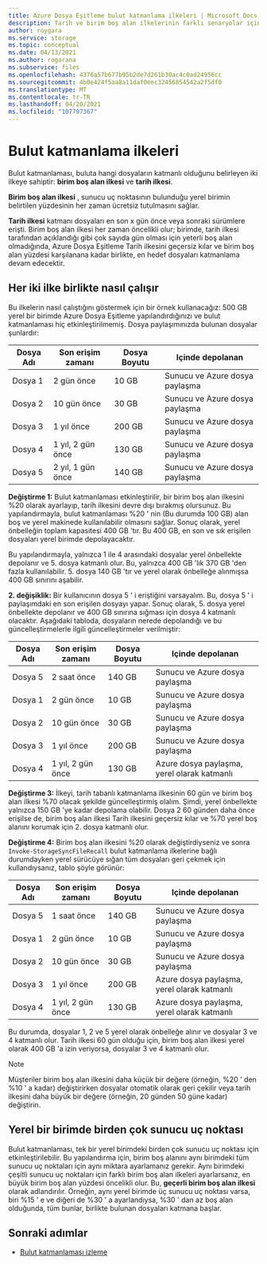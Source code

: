 ```yaml
---
title: Azure Dosya Eşitleme bulut katmanlama ilkeleri | Microsoft Docs
description: Tarih ve birim boş alan ilkelerinin farklı senaryolar için birlikte nasıl çalıştığı hakkında ayrıntılı bilgi.
author: roygara
ms.service: storage
ms.topic: conceptual
ms.date: 04/13/2021
ms.author: rogarana
ms.subservice: files
ms.openlocfilehash: 4376a57b677b95b2de7d261b30ac4c0ad24956cc
ms.sourcegitcommit: 4b0e424f5aa8a11daf0eec32456854542a2f5df0
ms.translationtype: MT
ms.contentlocale: tr-TR
ms.lasthandoff: 04/20/2021
ms.locfileid: "107797367"
---
```

# <a name="cloud-tiering-policies"></a>Bulut katmanlama ilkeleri

Bulut katmanlaması, buluta hangi dosyaların katmanlı olduğunu belirleyen iki ilkeye sahiptir: **birim boş alan ilkesi** ve **tarih ilkesi**.

**Birim boş alan ilkesi** , sunucu uç noktasının bulunduğu yerel birimin belirtilen yüzdesinin her zaman ücretsiz tutulmasını sağlar. 

**Tarih ilkesi** katmanı dosyaları en son x gün önce veya sonraki sürümlere erişti. Birim boş alan ilkesi her zaman öncelikli olur; birimde, tarih ilkesi tarafından açıklandığı gibi çok sayıda gün olması için yeterli boş alan olmadığında, Azure Dosya Eşitleme Tarih ilkesini geçersiz kılar ve birim boş alan yüzdesi karşılanana kadar birlikte, en hedef dosyaları katmanlama devam edecektir.

## <a name="how-both-policies-work-together"></a>Her iki ilke birlikte nasıl çalışır

Bu ilkelerin nasıl çalıştığını göstermek için bir örnek kullanacağız: 500 GB yerel bir birimde Azure Dosya Eşitleme yapılandırdığınızı ve bulut katmanlaması hiç etkinleştirilmemiş. Dosya paylaşımınızda bulunan dosyalar şunlardır:

|Dosya Adı |Son erişim zamanı  |Dosya Boyutu  |Içinde depolanan |
|----------|------------------|-----------|----------|
|Dosya 1    | 2 gün önce  | 10 GB | Sunucu ve Azure dosya paylaşma
|Dosya 2    | 10 gün önce | 30 GB | Sunucu ve Azure dosya paylaşma
|Dosya 3    | 1 yıl önce | 200 GB | Sunucu ve Azure dosya paylaşma
|Dosya 4    | 1 yıl, 2 gün önce | 130 GB | Sunucu ve Azure dosya paylaşma
|Dosya 5    | 2 yıl, 1 gün önce | 140 GB | Sunucu ve Azure dosya paylaşma

**Değiştirme 1:** Bulut katmanlaması etkinleştirilir, bir birim boş alan ilkesini %20 olarak ayarlayıp, tarih ilkesini devre dışı bırakmış olursunuz. Bu yapılandırmayla, bulut katmanlaması %20 ' nin (Bu durumda 100 GB) alan boş ve yerel makinede kullanılabilir olmasını sağlar. Sonuç olarak, yerel önbelleğin toplam kapasitesi 400 GB 'tır. Bu 400 GB, en son ve sık erişilen dosyaları yerel birimde depolayacaktır.

Bu yapılandırmayla, yalnızca 1 ile 4 arasındaki dosyalar yerel önbellekte depolanır ve 5. dosya katmanlı olur. Bu, yalnızca 400 GB 'lık 370 GB 'den fazla kullanılabilir. 5. dosya 140 GB 'tır ve yerel olarak önbelleğe alınmışsa 400 GB sınırını aşabilir. 

**2. değişiklik:** Bir kullanıcının dosya 5 ' i eriştiğini varsayalım. Bu, dosya 5 ' i paylaşımdaki en son erişilen dosyayı yapar. Sonuç olarak, 5. dosya yerel önbellekte depolanır ve 400 GB sınırına sığması için dosya 4 katmanlı olacaktır. Aşağıdaki tabloda, dosyaların nerede depolandığı ve bu güncelleştirmelerle ilgili güncelleştirmeler verilmiştir:

|Dosya Adı |Son erişim zamanı  |Dosya Boyutu  |Içinde depolanan |
|----------|------------------|-----------|----------|
|Dosya 5    | 2 saat önce | 140 GB | Sunucu ve Azure dosya paylaşma
|Dosya 1    | 2 gün önce  | 10 GB | Sunucu ve Azure dosya paylaşma
|Dosya 2    | 10 gün önce | 30 GB | Sunucu ve Azure dosya paylaşma
|Dosya 3    | 1 yıl önce | 200 GB | Sunucu ve Azure dosya paylaşma
|Dosya 4    | 1 yıl, 2 gün önce | 130 GB | Azure dosya paylaşma, yerel olarak katmanlı

**Değiştirme 3:** İlkeyi, tarih tabanlı katmanlama ilkesinin 60 gün ve birim boş alan ilkesi %70 olacak şekilde güncelleştirmiş olalım. Şimdi, yerel önbellekte yalnızca 150 GB 'ye kadar depolama olabilir. Dosya 2 60 günden daha önce erişilse de, birim boş alan ilkesi Tarih ilkesini geçersiz kılar ve %70 yerel boş alanını korumak için 2. dosya katmanlı olur.

**Değiştirme 4:** Birim boş alan ilkesini %20 olarak değiştirdiyseniz ve sonra `Invoke-StorageSyncFileRecall` bulut katmanlama ilkelerine bağlı durumdayken yerel sürücüye sığan tüm dosyaları geri çekmek için kullandıysanız, tablo şöyle görünür:

|Dosya Adı |Son erişim zamanı  |Dosya Boyutu  |Içinde depolanan |
|----------|------------------|-----------|----------|
|Dosya 5    | 1 saat önce  | 140 GB | Sunucu ve Azure dosya paylaşma
|Dosya 1    | 2 gün önce  | 10 GB | Sunucu ve Azure dosya paylaşma
|Dosya 2    | 10 gün önce | 30 GB | Sunucu ve Azure dosya paylaşma
|Dosya 3    | 1 yıl önce | 200 GB | Azure dosya paylaşma, yerel olarak katmanlı
|Dosya 4    | 1 yıl, 2 gün önce | 130 GB | Azure dosya paylaşma, yerel olarak katmanlı

Bu durumda, dosyalar 1, 2 ve 5 yerel olarak önbelleğe alınır ve dosyalar 3 ve 4 katmanlı olur. Tarih ilkesi 60 gün olduğu için, birim boş alan ilkesi yerel olarak 400 GB 'a izin veriyorsa, dosyalar 3 ve 4 katmanlı olur.

> [!NOTE] 
> Müşteriler birim boş alan ilkesini daha küçük bir değere (örneğin, %20 ' den %10 ' a kadar) değiştirirken dosyalar otomatik olarak geri çekilir veya tarih ilkesini daha büyük bir değere (örneğin, 20 günden 50 güne kadar) değiştirin.

## <a name="multiple-server-endpoints-on-a-local-volume"></a>Yerel bir birimde birden çok sunucu uç noktası

Bulut katmanlaması, tek bir yerel birimdeki birden çok sunucu uç noktası için etkinleştirilebilir. Bu yapılandırma için, birim boş alanını aynı birimdeki tüm sunucu uç noktaları için aynı miktara ayarlamanız gerekir. Aynı birimdeki çeşitli sunucu uç noktaları için farklı birim boş alan ilkeleri ayarlarsanız, en büyük birim boş alan yüzdesi öncelikli olur. Bu, **geçerli birim boş alan ilkesi** olarak adlandırılır. Örneğin, aynı yerel birimde üç sunucu uç noktası varsa, biri %15 ' e ve diğeri de %30 ' a ayarlandıysa, %30 ' dan az boş alan olduğunda, tüm bunlar, birlikte bulunan dosyaları katmana başlar.

## <a name="next-steps"></a>Sonraki adımlar

* [Bulut katmanlaması izleme](file-sync-monitor-cloud-tiering.md)
